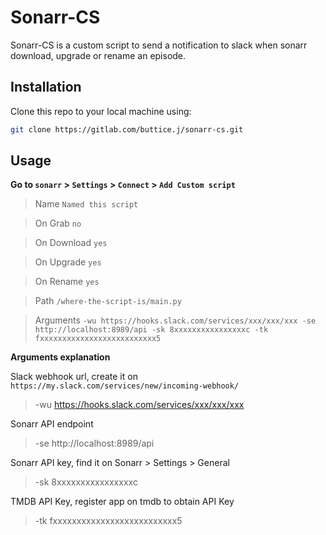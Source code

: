 # Sonarr-CS

Sonarr-CS is a custom script to send a notification to slack when sonarr download, upgrade or rename an episode.

## Installation

Clone this repo to your local machine using:

```bash
git clone https://gitlab.com/buttice.j/sonarr-cs.git
```

## Usage

**Go to `sonarr` > `Settings` > `Connect` > `Add Custom script`**

> Name `Named this script`

> On Grab `no`

> On Download `yes`

> On Upgrade `yes`

> On Rename `yes`

> Path `/where-the-script-is/main.py`

> Arguments `-wu https://hooks.slack.com/services/xxx/xxx/xxx -se http://localhost:8989/api -sk 8xxxxxxxxxxxxxxxxc -tk fxxxxxxxxxxxxxxxxxxxxxxxxxx5`

**Arguments explanation**

Slack webhook url, create it on `https://my.slack.com/services/new/incoming-webhook/`

> -wu https://hooks.slack.com/services/xxx/xxx/xxx

Sonarr API endpoint

> -se http://localhost:8989/api

Sonarr API key, find it on Sonarr > Settings > General

> -sk 8xxxxxxxxxxxxxxxxc

TMDB API Key, register app on tmdb to obtain API Key

> -tk fxxxxxxxxxxxxxxxxxxxxxxxxxx5
